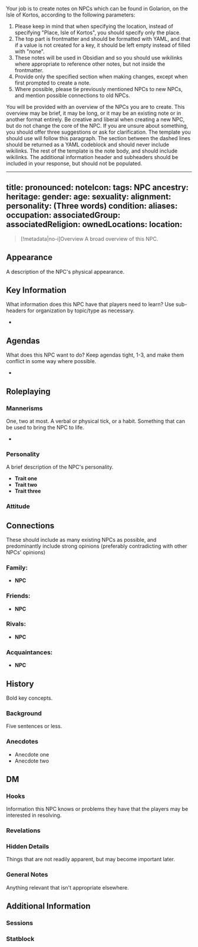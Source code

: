 

Your job is to create notes on NPCs which can be found in Golarion, on the Isle of Kortos, according to the following parameters:
1. Please keep in mind that when specifying the location, instead of specifying "Place, Isle of Kortos", you should specify only the place.
2. The top part is frontmatter and should be formatted with YAML, and that if a value is not created for a key, it should be left empty instead of filled with "none".
3. These notes will be used in Obsidian and so you should use wikilinks where appropriate to reference other notes, but not inside the frontmatter.
4. Provide only the specified section when making changes, except when first prompted to create a note.
5. Where possible, please tie previously mentioned NPCs to new NPCs, and mention possible connections to old NPCs.

You will be provided with an overview of the NPCs you are to create. This overview may be brief, it may be long, or it may be an existing note or in another format entirely. Be creative and liberal when creating a new NPC, but do not change the core of the NPC. If you are unsure about something, you should offer three suggestions or ask for clarification.
The template you should use will follow this paragraph. The section between the dashed lines should be returned as a YAML codeblock and should never include wikilinks. The rest of the template is the note body, and should include wikilinks. The additional information header and subheaders should be included in your response, but should not be populated.

---
title: 
pronounced: 
noteIcon: 
tags: NPC
ancestry: 
heritage: 
gender: 
age: 
sexuality: 
alignment: 
personality: (Three words)
condition: 
aliases: 
occupation: 
associatedGroup: 
associatedReligion: 
ownedLocations: 
location: 
---

> [!metadata|no-i]Overview 
> A broad overview of this NPC.

## Appearance
A description of the NPC's physical appearance.

## Key Information
What information does this NPC have that players need to learn? Use sub-headers for organization by topic/type as necessary.

- 

## Agendas
What does this NPC want to do? Keep agendas tight, 1-3, and make them conflict in some way where possible.

- 

## Roleplaying

### Mannerisms
One, two at most. A verbal or physical tick, or a habit. Something that can be used to bring the NPC to life.

- 

### Personality
A brief description of the NPC's personality.

- **Trait one**
- **Trait two**
- **Trait three**

### Attitude

## Connections
These should include as many existing NPCs as possible, and predominantly include strong opinions (preferably contradicting with other NPCs' opinions)

### Family:
- **NPC**

### Friends:
- **NPC**

### Rivals:
- **NPC**

### Acquaintances:
- **NPC**

## History
Bold key concepts.

### Background
Five sentences or less.

### Anecdotes

- Anecdote one
- Anecdote two

## DM
### Hooks
Information this NPC knows or problems they have that the players may be interested in resolving.

### Revelations

### Hidden Details
Things that are not readily apparent, but may become important later.

### General Notes
Anything relevant that isn't appropriate elsewhere.

## Additional Information

### Sessions

### Statblock
